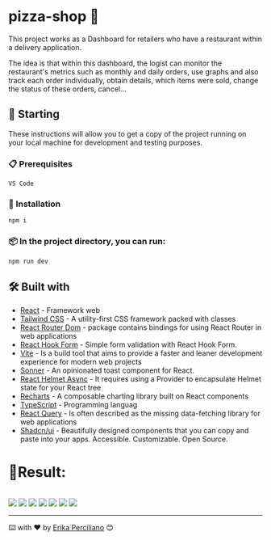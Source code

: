 # pizza-shop 🍕

This project works as a Dashboard for retailers who have a restaurant within a delivery application.

The idea is that within this dashboard, the logist can monitor the restaurant's metrics such as monthly and daily orders, use graphs and also track each order individually, obtain details, which items were sold, change the status of these orders, cancel...

## 🚀 Starting
These instructions will allow you to get a copy of the project running on your local machine for development and testing purposes.


### 📋 Prerequisites

```
VS Code
```
### 🔧 Installation

```
npm i 
```
### 📦 In the project directory, you can run:

```
npm run dev
```

## 🛠️ Built with

* [React](https://pt-br.reactjs.org) - Framework web
* [Tailwind CSS](https://tailwindcss.com/docs) - A utility-first CSS framework packed with classes
* [React Router Dom](https://reactrouter.com/en/main/start/tutorial) - package contains bindings for using React Router in web applications
* [React Hook Form](https://react-hook-form.com) - Simple form validation with React Hook Form.
* [Vite](https://vitejs.dev) - Is a build tool that aims to provide a faster and leaner development experience for modern web projects
* [Sonner](https://sonner.emilkowal.ski/) - An opinionated toast component for React.
* [React Helmet Async](https://github.com/staylor/react-helmet-async) - It requires using a Provider to encapsulate Helmet state for your React tree
* [Recharts](https://recharts.org/en-US/) - A composable charting library built on React components
* [TypeScript](https://www.typescriptlang.org/docs) - Programming languag
* [React Query](https://tanstack.com/query/latest/docs/framework/react/overview) - Is often described as the missing data-fetching library for web applications
* [Shadcn/ui](https://ui.shadcn.com/docs) - Beautifully designed components that you can copy and paste into your apps. Accessible. Customizable. Open Source.

# 🎯Result:
<br/>

<img src="https://github.com/erikaperciliano/PIZZA-SHOP/assets/48223561/63f09713-d349-4396-8dae-7f3a265e93ad" width="auto" height="auto">
<img src="https://github.com/erikaperciliano/PIZZA-SHOP/assets/48223561/ce8bdff6-60bc-4165-9db2-e91fb296f55e" width="auto" height="auto">
<img src="https://github.com/erikaperciliano/PIZZA-SHOP/assets/48223561/984a54bc-d73d-432c-acb0-319e38cc67e9" width="auto" height="auto">
<img src="https://github.com/erikaperciliano/PIZZA-SHOP/assets/48223561/a655074b-23bd-48d1-97db-3a683b707eca" width="auto" height="auto">
<img src="https://github.com/erikaperciliano/PIZZA-SHOP/assets/48223561/6aa5242b-9788-4f89-862d-b4caf02df869" width="auto" height="auto">
<img src="https://github.com/erikaperciliano/PIZZA-SHOP/assets/48223561/2c868d5a-2999-49b2-8653-5e102caf0b39" width="auto" height="auto">
<img src="https://github.com/erikaperciliano/PIZZA-SHOP/assets/48223561/195905f9-0198-421f-bce4-b9ab5dc719bf" width="auto" height="auto">



---
⌨️ with ❤️ by [Erika Perciliano](https://github.com/erikaperciliano) 😊

